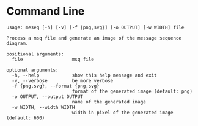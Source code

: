 # Command Line

	usage: meseq [-h] [-v] [-f {png,svg}] [-o OUTPUT] [-w WIDTH] file
	
	Process a msq file and generate an image of the message sequence diagram.
	
	positional arguments:
	  file                  msq file
	
	optional arguments:
	  -h, --help            show this help message and exit
	  -v, --verbose         be more verbose
	  -f {png,svg}, --format {png,svg}
	                        format of the generated image (default: png)
	  -o OUTPUT, --output OUTPUT
	                        name of the generated image
	  -w WIDTH, --width WIDTH
	                        width in pixel of the generated image (default: 600)
